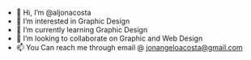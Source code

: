 - 👋 Hi, I’m @aljonacosta
- 👀 I’m interested in Graphic Design
- 🌱 I’m currently learning Graphic Design
- 💞️ I’m looking to collaborate on Graphic and Web Design
- 📫 You Can reach me through email @ jonangeloacosta@gmail.com

<!---
aljonacosta/aljonacosta is a ✨ special ✨ repository because its `README.md` (this file) appears on your GitHub profile.
You can click the Preview link to take a look at your changes.
--->
